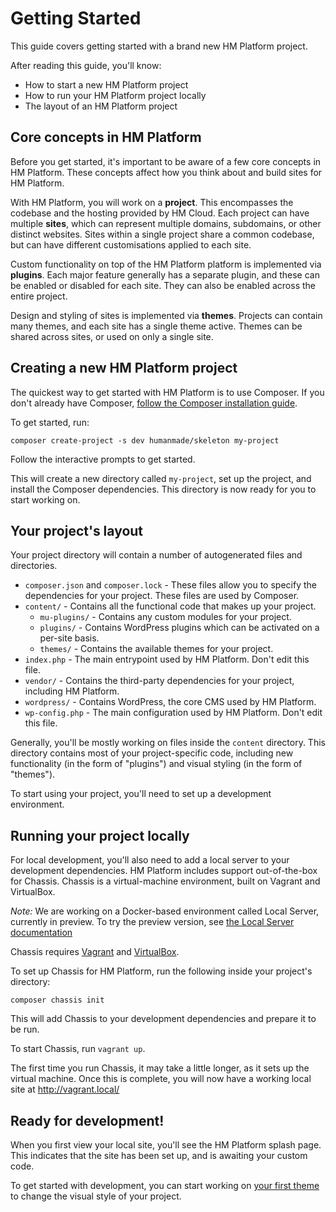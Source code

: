 # Getting Started

This guide covers getting started with a brand new HM Platform project.

After reading this guide, you'll know:

* How to start a new HM Platform project
* How to run your HM Platform project locally
* The layout of an HM Platform project


## Core concepts in HM Platform

Before you get started, it's important to be aware of a few core concepts in HM Platform. These concepts affect how you think about and build sites for HM Platform.

With HM Platform, you will work on a **project**. This encompasses the codebase and the hosting provided by HM Cloud. Each project can have multiple **sites**, which can represent multiple domains, subdomains, or other distinct websites. Sites within a single project share a common codebase, but can have different customisations applied to each site.

Custom functionality on top of the HM Platform platform is implemented via **plugins**. Each major feature generally has a separate plugin, and these can be enabled or disabled for each site. They can also be enabled across the entire project.

Design and styling of sites is implemented via **themes**. Projects can contain many themes, and each site has a single theme active. Themes can be shared across sites, or used on only a single site.


## Creating a new HM Platform project

The quickest way to get started with HM Platform is to use Composer. If you don't already have Composer, [follow the Composer installation guide](https://getcomposer.org/download/).

To get started, run:

```
composer create-project -s dev humanmade/skeleton my-project
```

Follow the interactive prompts to get started.

This will create a new directory called `my-project`, set up the project, and install the Composer dependencies. This directory is now ready for you to start working on.


## Your project's layout

Your project directory will contain a number of autogenerated files and directories.

* `composer.json` and `composer.lock` - These files allow you to specify the dependencies for your project. These files are used by Composer.
* `content/` - Contains all the functional code that makes up your project.
	* `mu-plugins/` - Contains any custom modules for your project.
	* `plugins/` - Contains WordPress plugins which can be activated on a per-site basis.
	* `themes/` - Contains the available themes for your project.
* `index.php` - The main entrypoint used by HM Platform. Don't edit this file.
* `vendor/` - Contains the third-party dependencies for your project, including HM Platform.
* `wordpress/` - Contains WordPress, the core CMS used by HM Platform.
* `wp-config.php` - The main configuration used by HM Platform. Don't edit this file.

Generally, you'll be mostly working on files inside the `content` directory. This directory contains most of your project-specific code, including new functionality (in the form of "plugins") and visual styling (in the form of "themes").

To start using your project, you'll need to set up a development environment.


## Running your project locally

For local development, you'll also need to add a local server to your development dependencies. HM Platform includes support out-of-the-box for Chassis. Chassis is a virtual-machine environment, built on Vagrant and VirtualBox.

*Note:* We are working on a Docker-based environment called Local Server, currently in preview. To try the preview version, see [the Local Server documentation](docs://local-server/)

Chassis requires [Vagrant](https://www.vagrantup.com/) and [VirtualBox](https://www.virtualbox.org/).

To set up Chassis for HM Platform, run the following inside your project's directory:

```
composer chassis init
```

This will add Chassis to your development dependencies and prepare it to be run.

To start Chassis, run `vagrant up`.

The first time you run Chassis, it may take a little longer, as it sets up the virtual machine. Once this is complete, you will now have a working local site at http://vagrant.local/


## Ready for development!

When you first view your local site, you'll see the HM Platform splash page. This indicates that the site has been set up, and is awaiting your custom code.

To get started with development, you can start working on [your first theme](first-theme.md) to change the visual style of your project.
